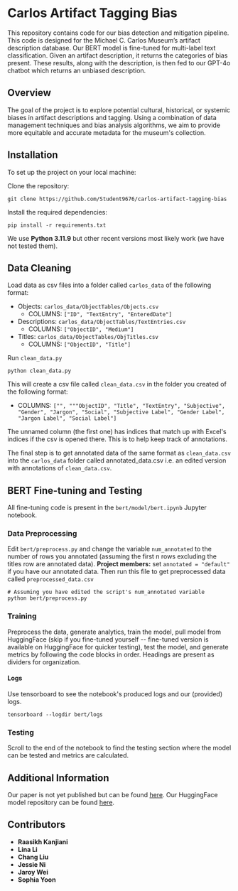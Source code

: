 # Carlos Artifact Tagging Bias

This repository contains code for our bias detection and mitigation pipeline. This code is designed for the Michael C. Carlos Museum’s artifact description database. Our BERT model is fine-tuned for multi-label text classification. Given an artifact description, it returns the categories of bias present. These results, along with the description, is then fed to our GPT-4o chatbot which returns an unbiased description.

## Overview

The goal of the project is to explore potential cultural, historical, or systemic biases in artifact descriptions and tagging. Using a combination of data management techniques and bias analysis algorithms, we aim to provide more equitable and accurate metadata for the museum's collection.

## Installation

To set up the project on your local machine:

Clone the repository:

```
git clone https://github.com/Student9676/carlos-artifact-tagging-bias
```

Install the required dependencies:

```
pip install -r requirements.txt
```

We use **Python 3.11.9** but other recent versions most likely work (we have not tested them).

## Data Cleaning

Load data as csv files into a folder called `carlos_data` of the following format:  

* Objects: `carlos_data/ObjectTables/Objects.csv`
  * COLUMNS: `["ID", "TextEntry", "EnteredDate"]`
* Descriptions: `carlos_data/ObjectTables/TextEntries.csv`
  * COLUMNS: `["ObjectID", "Medium"]`
* Titles: `carlos_data/ObjectTables/ObjTitles.csv`
  * COLUMNS: `["ObjectID", "Title"]`

Run `clean_data.py`

```
python clean_data.py
```

This will create a csv file called `clean_data.csv` in the folder you created of the following format:

* COLUMNS: `["", """ObjectID", "Title", "TextEntry", "Subjective", "Gender", "Jargon", "Social", "Subjective Label", "Gender Label", "Jargon Label", "Social Label"]`

The unnamed column (the first one) has indices that match up with Excel's indices if the csv is opened there. This is to help keep track of annotations. 

The final step is to get annotated data of the same format as `clean_data.csv` into the `carlos_data` folder called annotated_data.csv i.e. an edited version with annotations of `clean_data.csv`.

## BERT Fine-tuning and Testing

All fine-tuning code is present in the `bert/model/bert.ipynb` Jupyter notebook.

### Data Preprocessing

Edit `bert/preprocess.py` and change the variable `num_annotated` to the number of rows you annotated (assuming the first n rows excluding the titles row are annotated data). **Project members:** set `annotated = "default"` if you have our annotated data. Then run this file to get preprocessed data called `preprocessed_data.csv`

```
# Assuming you have edited the script's num_annotated variable
python bert/preprocess.py
```

### Training

Preprocess the data, generate analytics, train the model, pull model from HuggingFace (skip if you fine-tuned yourself -- fine-tuned version is available on HuggingFace for quicker testing), test the model, and generate metrics by following the code blocks in order. Headings are present as dividers for organization.

#### Logs

Use tensorboard to see the notebook's produced logs and our (provided) logs.

```
tensorboard --logdir bert/logs
```

### Testing

Scroll to the end of the notebook to find the testing section where the model can be tested and metrics are calculated.

## Additional Information

Our paper is not yet published but can be found [here](https://drive.google.com/file/d/1BwXwciVGM6w-nuZKwceYzyzuNmEPcq1s/view?usp=sharing). Our HuggingFace model repository can be found [here](https://huggingface.co/raasikhk/carlos_bert_v2_2).

## Contributors

* **Raasikh Kanjiani**
* **Lina Li**
* **Chang Liu**
* **Jessie Ni**
* **Jaroy Wei**
* **Sophia Yoon**
